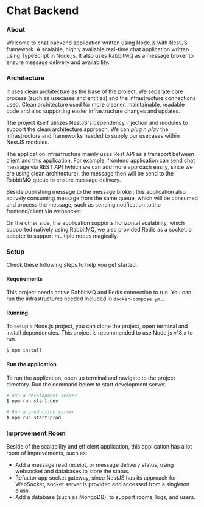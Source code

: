 # Chat Backend

### About
Welcome to chat backend application written using Node.js with NestJS framework.
A scalable, highly available real-time chat application written using TypeScript in Node.js.
It also uses RabbitMQ as a message broker to ensure message delivery and availability.

### Architecture
It uses clean architecture as the base of the project.
We separate core process (such as usecases and entities) and the infrastructure connections used.
Clean architecture used for more cleaner, maintainable,
readable code and also supporting easier infrastructure changes and updates.

The project itself utilizes NestJS's dependency injection and modules to support the clean architecture approach.
We can *plug n play* the infrastructure and frameworks needed to supply our usecases within NestJS modules.

The application infrastructure mainly uses Rest API as a transport between client and this application.
For example, frontend application can send chat message via REST API
(which we can add more approach easily, since we are using clean architecture),
the message then will be send to the RabbitMQ queue to ensure message delivery.

Beside publishing message to the message broker, this application also actively consuming message from the same queue,
which will be consumed and process the message, such as sending notification to the frontend/client via websocket.

On the other side, the application supports horizontal scalability, which supported natively using RabbitMQ,
we also provided Redis as a socket.io adapter to support multiple nodes magically.

### Setup
Check these following steps to help you get started.
#### Requirements
This project needs active RabbitMQ and Redis connection to run.
You can run the infrastructures needed included in `docker-compose.yml`.

#### Running
To setup a Node.js project, you can clone the project, open terminal and install dependencies.
This project is recommended to use Node.js v18.x to run.
```bash
$ npm install
```

#### Run the application
To run the application, open up terminal and navigate to the project directory.
Run the command below to start development server.
```bash
# Run a development server
$ npm run start:dev

# Run a production server
$ npm run start:prod
```

### Improvement Room
Beside of the scalability and efficient application, this application has a lot room of improvements,
such as:
- Add a message read receipt, or message delivery status, using websocket and databases to store the status.
- Refactor app socket gateway, since NestJS has its approach for WebSocket, socket server is provided and accessed from a singleton class. 
- Add a database (such as MongoDB), to support rooms, logs, and users.

